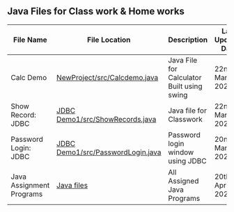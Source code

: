 
## Java Files for Class work & Home works 

<table>
        <thead>
            <tr>
                <th>File Name</th>
                <th>File Location</th>
                <th>Description</th>
                <th>Last Updated Date</th>
            </tr>
        </thead>
        <tbody>
            <tr>
                <td>Calc Demo</td>
                <td> <a href="https://github.com/Astrobot-me/netbeans/blob/main/NewProject/src/newproject/Calcdemo.java" alt="" >NewProject/src/Calcdemo.java</a> </td>
                <td>Java File for Calculator Built using swing</td>
                <td>22nd March 2025</td>
            </tr>
            <tr>
                <td>Show Record: JDBC</td>
                <td> <a href="https://github.com/Astrobot-me/netbeans/blob/main/JDBC%20Demo%201/src/jdbc/demo/ShowRecords.java" alt="" >JDBC Demo1/src/ShowRecords.java</a></td>
                <td>Java file for Classwork</td>
                <td>22nd March 2025</td>
            </tr>
            <tr>
                <td>Password Login: JDBC</td>
                <td><a href="https://github.com/Astrobot-me/netbeans/blob/main/JDBC%20Demo%201/src/jdbc/demo/PasswordLogin.java" alt="" >JDBC Demo1/src/PasswordLogin.java</a></td>
                <td>Password login window using JDBC</td>
                <td>20nd March 2025</td>
            </tr>
            <tr>
                <td>Java Assignment Programs</td>
                <td><a href="https://github.com/Astrobot-me/netbeans/tree/main/Java%20Assignment%20Programs" alt="" > Java files</a></td>
                <td>All Assigned Java Programs</td>
                <td>20th April 2025</td>
            </tr>
        </tbody>
    </table>